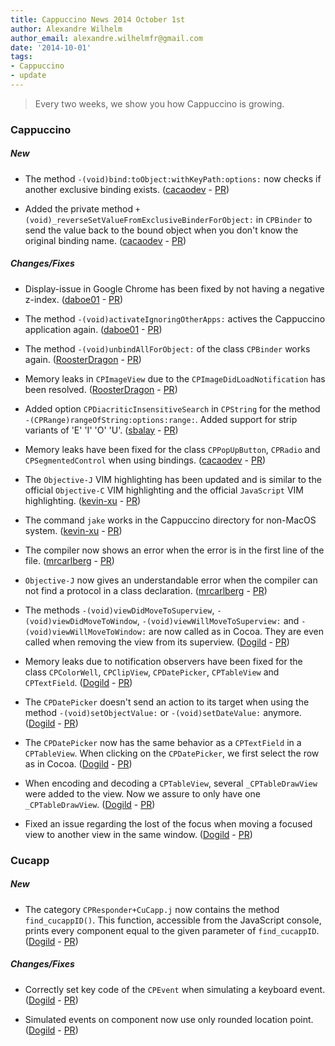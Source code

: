 ```yaml
---
title: Cappuccino News 2014 October 1st
author: Alexandre Wilhelm
author_email: alexandre.wilhelmfr@gmail.com
date: '2014-10-01'
tags:
- Cappuccino
- update
---
```


> Every two weeks, we show you how Cappuccino is growing.

### Cappuccino

##### New

- The method `-(void)bind:toObject:withKeyPath:options:` now checks if another exclusive binding exists. ([cacaodev](https://github.com/cacaodev) - [PR](https://github.com/cappuccino/cappuccino/pull/2207))

- Added the private method `+(void)_reverseSetValueFromExclusiveBinderForObject:` in `CPBinder` to send the value back to the bound object when you don't know the original binding name. ([cacaodev](https://github.com/cacaodev) - [PR](https://github.com/cappuccino/cappuccino/pull/2207))

##### Changes/Fixes

- Display-issue in Google Chrome has been fixed by not having a negative z-index. ([daboe01](https://github.com/daboe01) - [PR](https://github.com/cappuccino/cappuccino/pull/2194))

- The method `-(void)activateIgnoringOtherApps:` actives the Cappuccino application again. ([daboe01](https://github.com/daboe01) - [PR](https://github.com/cappuccino/cappuccino/pull/2172))

- The method `-(void)unbindAllForObject:` of the class `CPBinder` works again. ([RoosterDragon](https://github.com/RoosterDragon) - [PR](https://github.com/cappuccino/cappuccino/pull/2202))

- Memory leaks in `CPImageView` due to the `CPImageDidLoadNotification` has been resolved. ([RoosterDragon](https://github.com/RoosterDragon) - [PR](https://github.com/cappuccino/cappuccino/pull/2218))

- Added option `CPDiacriticInsensitiveSearch` in `CPString` for the method `-(CPRange)rangeOfString:options:range:`. Added support for strip variants of 'E' 'I' 'O' 'U'. ([sbalay](https://github.com/sbalay) - [PR](https://github.com/cappuccino/cappuccino/pull/2203))

- Memory leaks have been fixed for the class `CPPopUpButton`, `CPRadio` and `CPSegmentedControl` when using bindings. ([cacaodev](https://github.com/cacaodev) - [PR](https://github.com/cappuccino/cappuccino/pull/2207))

- The `Objective-J` VIM highlighting has been updated and is similar to the official `Objective-C` VIM highlighting and the official `JavaScript` VIM highlighting. ([kevin-xu](https://github.com/kevin-xu) - [PR](https://github.com/cappuccino/cappuccino/pull/2214))

- The command `jake` works in the Cappuccino directory for non-MacOS system. ([kevin-xu](https://github.com/kevin-xu) - [PR](https://github.com/cappuccino/cappuccino/pull/2219))

- The compiler now shows an error when the error is in the first line of the file. ([mrcarlberg](https://github.com/mrcarlberg) - [PR](https://github.com/cappuccino/cappuccino/pull/2221))

- `Objective-J` now gives an understandable error when the compiler can not find a protocol in a class declaration. ([mrcarlberg](https://github.com/mrcarlberg) - [PR](https://github.com/cappuccino/cappuccino/pull/2213))

- The methods `-(void)viewDidMoveToSuperview`, `-(void)viewDidMoveToWindow`, `-(void)viewWillMoveToSuperview:` and `-(void)viewWillMoveToWindow:` are now called as in Cocoa. They are even called when removing the view from its superview. ([Dogild](https://github.com/Dogild) - [PR](https://github.com/cappuccino/cappuccino/pull/2176))

- Memory leaks due to notification observers have been fixed for the class `CPColorWell`, `CPClipView`, `CPDatePicker`, `CPTableView` and `CPTextField`. ([Dogild](https://github.com/Dogild) - [PR](https://github.com/cappuccino/cappuccino/pull/2176))

- The `CPDatePicker` doesn't send an action to its target when using the method `-(void)setObjectValue:` or `-(void)setDateValue:` anymore. ([Dogild](https://github.com/Dogild) - [PR](https://github.com/cappuccino/cappuccino/pull/2210))

- The `CPDatePicker` now has the same behavior as a `CPTextField` in a `CPTableView`. When clicking on the `CPDatePicker`, we first select the row as in Cocoa. ([Dogild](https://github.com/Dogild) - [PR](https://github.com/cappuccino/cappuccino/pull/2204))

- When encoding and decoding a `CPTableView`, several `_CPTableDrawView` were added to the view. Now we assure to only have one `_CPTableDrawView`. ([Dogild](https://github.com/Dogild) - [PR](https://github.com/cappuccino/cappuccino/pull/2223))

- Fixed an issue regarding the lost of the focus when moving a focused view to another view in the same window.  ([Dogild](https://github.com/Dogild) - [PR](https://github.com/cappuccino/cappuccino/pull/2222))

### Cucapp

##### New

- The category `CPResponder+CuCapp.j` now contains the method `find_cucappID()`. This function, accessible from the JavaScript console, prints every component equal to the given parameter of `find_cucappID`. ([Dogild](https://github.com/Dogild) - [PR](https://github.com/cappuccino/cucapp/pull/11))

##### Changes/Fixes

- Correctly set key code of the `CPEvent` when simulating a keyboard event. ([Dogild](https://github.com/Dogild) - [PR](https://github.com/cappuccino/cucapp/pull/13))

- Simulated events on component now use only rounded location point. ([Dogild](https://github.com/Dogild) - [PR](https://github.com/cappuccino/cucapp/pull/12))
